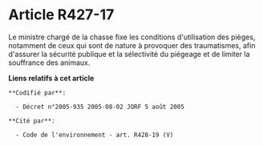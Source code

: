 # Article R427-17

Le ministre chargé de la chasse fixe les conditions d'utilisation des pièges, notamment de ceux qui sont de nature à
provoquer des traumatismes, afin d'assurer la sécurité publique et la sélectivité du piégeage et de limiter la souffrance des
animaux.

**Liens relatifs à cet article**

	**Codifié par**:

	  - Décret n°2005-935 2005-08-02 JORF 5 août 2005

	**Cité par**:

	  - Code de l'environnement - art. R428-19 (V)
